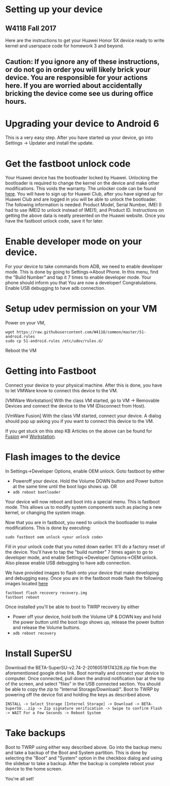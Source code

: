 # Setting up your device
## W4118 Fall 2017

Here are the instructions to get your Huawei Honor 5X device ready to write kernel and userspace code for homework 3 and beyond.

## Caution: If you ignore any of these instructions, or do not go in order you will likely brick your device.  You are responsible for your actions here.  If you are worried about accidentally bricking the device come see us during office hours.

# Upgrading your device to Android 6
This is a very easy step.  After you have started up your device, go into Settings -> Updater and install the update.

# Get the fastboot unlock code
Your Huawei device has the bootloader locked by Huawei.  Unlocking the bootloader is required to change the kernel on the device and make other modifications.  This voids the warranty.  The unlocker code can be found [here](https://emui.huawei.com/en/plugin/unlock/index).  You will have to sign up for Huawei Club, after you have signed up for Huawei Club and are logged in you will be able to unlock the bootloader.  The following information is needed: Product Model, Serial Number, IMEI (I had to use IMEI2 to unlock instead of IMEI1), and Product ID.  Instructions on getting the above data is neatly presented on the Huawei website.  Once you have the fastboot unlock code, save it for later.

# Enable developer mode on your device.
For your device to take commands from ADB, we need to enable developer mode.  This is done by going to Settings->About Phone.  In this menu, find the "Build Number" and tap it 7 times to enable developer mode.  Your phone should inform you that You are now a developer!  Congratulations. Enable USB debugging to have adb connection.

# Setup udev permission on your VM
Power on your VM,
```
wget https://raw.githubusercontent.com/W4118/common/master/51-android.rules
sudo cp 51-android.rules /etc/udev/rules.d/
```
Reboot the VM

# Getting into Fastboot
Connect your device to your physical machine.  After this is done, you have to let VMWare know to connect this device to the VM.  

[VMWare Workstation] With the class VM started, go to VM -> Removable Devices and connect the device to the VM (Disconnect from Host).

[VmWare Fusion] With the class VM started, connect your device.  A dialog should pop up asking you if you want to connect this device to the VM.

If you get stuck on this step KB Articles on the above can be found for [Fusion](https://pubs.vmware.com/fusion-4/index.jsp?topic=%2Fcom.vmware.fusion.help.doc%2FGUID-F081AFAF-7DBB-44FA-BC5B-C41928CFBAE1.html) and [Workstation](https://www.vmware.com/support/ws55/doc/ws_devices_usb_connect.html).

# Flash images to the device
In Settings->Developer Options, enable OEM unlock. Goto fastboot by either

+ Poweroff your device. Hold the Volume DOWN button and Power button at the same time until the boot logo shows up. OR
+ ```adb reboot bootloader```

Your device will now reboot and boot into a special menu.  This is fastboot mode.  This allows us to modify system components such as placing a new kernel, or changing the system image.

Now that you are in fastboot, you need to unlock the bootloader to make modifications.  This is done by executing:
```
sudo fastboot oem unlock <your unlock code>
```
Fill in your unlock code that you noted down earlier. It'll do a factory reset of the device. You'll have to tap the "build number" 7 times again to go to developer mode, and enable Settings->Developer Options->OEM unlock. Also please enable USB debugging to have adb connection.

We have provided images to flash onto your device that make developing and debugging easy.  Once you are in the fastboot mode flash the following images located [here](https://drive.google.com/drive/folders/0B8gV4-XkkODsVHoxei1YWkNnMTA?usp=sharing)
```
fastboot flash recovery recovery.img
fastboot reboot
```
Once installed you'll be able to boot to TWRP recovery by either

+ Power off your device, hold both the Volume UP & DOWN key and hold the power button until the boot logo shows up, release the power button and release the Volume buttons.
+ ```adb reboot recovery```

# Install SuperSU
Download the BETA-SuperSU-v2.74-2-20160519174328.zip file from the aforementioned google drive link. Boot normally and connect your device to computer. Once connected, pull down the android notification bar at the top of the screen, and select "files" in the USB connected section. You should be able to copy the zip to "Internal Storage/Download/". Boot to TWRP by powering off the device fist and holding the keys as described above.

```
INSTALL -> Select Storage [Internel Storage] -> Download -> BETA-SuperSU...zip -> Zip signature verification -> Swipe to confirm Flash -> WAIT For a Few Seconds -> Reboot System
```

# Take backups
Boot to TWRP using either way described above. Go into the backup menu and take a backup of the Boot and System partition.  This is done by selecting the "Boot" and "System" option in the checkbox dialog and using the slidebar to take a backup.  After the backup is complete reboot your device to the home screen.

You're all set!
